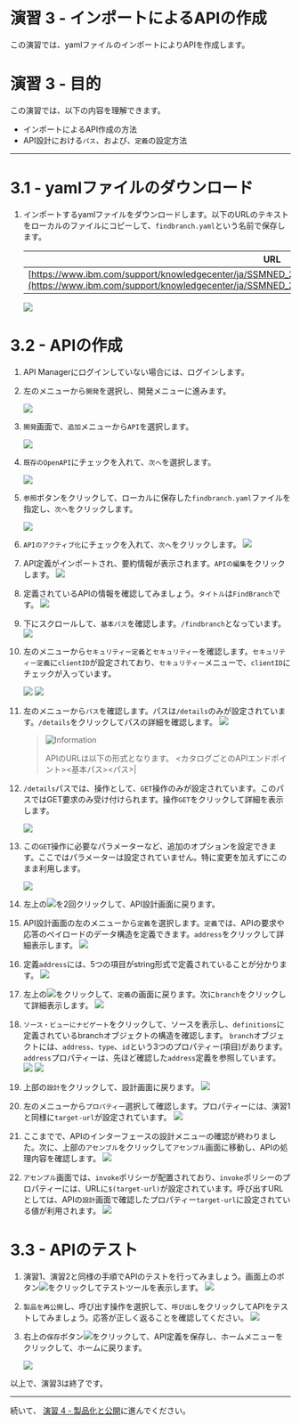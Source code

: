 # 演習 3 - インポートによるAPIの作成

この演習では、yamlファイルのインポートによりAPIを作成します。

# 演習 3 - 目的

この演習では、以下の内容を理解できます。

+ インポートによるAPI作成の方法
+ API設計における`パス`、および、`定義`の設定方法

---

# 3.1	- yamlファイルのダウンロード

1.	インポートするyamlファイルをダウンロードします。以下のURLのテキストをローカルのファイルにコピーして、`findbranch.yaml`という名前で保存します。

	|URL|
	|-----------------|
	|[https://www.ibm.com/support/knowledgecenter/ja/SSMNED_2018/com.ibm.apic.apionprem.doc/findbranch_v6.txt](https://www.ibm.com/support/knowledgecenter/ja/SSMNED_2018/com.ibm.apic.apionprem.doc/findbranch_v6.txt)|

	![](/lab-guide/img/lab3/copy-yaml.png)

# 3.2	- APIの作成

1.	API Managerにログインしていない場合には、ログインします。

1.	左のメニューから`開発`を選択し、開発メニューに進みます。

	![](/lab-guide/img/lab2/move-to-develop.png)

1.	`開発`画面で、`追加`メニューから`API`を選択します。

	![](/lab-guide/img/lab1/developmenu-add-api.png)

1.	`既存のOpenAPI`にチェックを入れて、`次へ`を選択します。

	![](/lab-guide/img/lab3/check-import-api.png)

1.	`参照`ボタンをクリックして、ローカルに保存した`findbranch.yaml`ファイルを指定し、`次へ`をクリックします。

	![](/lab-guide/img/lab3/import-from-file.png)

1.	`APIのアクティブ化`にチェックを入れて、`次へ`をクリックします。
	![](/lab-guide/img/lab3/check-activate-api.png)

1.	API定義がインポートされ、要約情報が表示されます。`APIの編集`をクリックします。
	![](/lab-guide/img/lab3/import-api-summary.png)

1.	定義されているAPIの情報を確認してみましょう。`タイトル`は`FindBranch`です。
	![](/lab-guide/img/lab3/api-def-title.png)

1.	下にスクロールして、`基本パス`を確認します。`/findbranch`となっています。
	![](/lab-guide/img/lab3/api-def-basepath.png)

1.	左のメニューから`セキュリティー定義`と`セキュリティー`を確認します。`セキュリティー定義`に`clientID`が設定されており、`セキュリティー`メニューで、`clientID`にチェックが入っています。

	![](/lab-guide/img/lab3/api-def-security-def.png)
	![](/lab-guide/img/lab3/api-def-security.png)

1.	左のメニューから`パス`を確認します。パスは`/details`のみが設定されています。`/details`をクリックしてパスの詳細を確認します。
	![](/lab-guide/img/lab3/api-def-path.png)

	> ![][info]
	>
	> APIのURLは以下の形式となります。
	> <カタログごとのAPIエンドポイント><基本パス><パス>|


1.	`/details`パスでは、操作として、`GET`操作のみが設定されています。このパスではGET要求のみ受け付けられます。操作`GET`をクリックして詳細を表示します。

	![](/lab-guide/img/lab3/api-def-path-detail.png)

1.	この`GET`操作に必要なパラメーターなど、追加のオプションを設定できます。ここではパラメーターは設定されていません。特に変更を加えずにこのまま利用します。

	![](/lab-guide/img/lab3/api-def-get-detail.png)

1.	左上の![](/lab-guide/img/common/return-button.png)を2回クリックして、API設計画面に戻ります。

1.	API設計画面の左のメニューから`定義`を選択します。`定義`では、APIの要求や応答のペイロードのデータ構造を定義できます。`address`をクリックして詳細表示します。
	![](/lab-guide/img/lab3/api-def-def1.png)

1.	定義`address`には、5つの項目がstring形式で定義されていることが分かります。
	![](/lab-guide/img/lab3/api-def-def-address.png)

1.	左上の![](/lab-guide/img/common/return-button.png)をクリックして、`定義`の画面に戻ります。次に`branch`をクリックして詳細表示します。
	![](/lab-guide/img/lab3/api-def-def2.png)

1.	`ソース・ビューにナビゲート`をクリックして、ソースを表示し、`definitions`に定義されているbranchオブジェクトの構造を確認します。
	`branch`オブジェクトには、`address`、`type`、`id`という3つのプロパティー(項目)があります。`address`プロパティーは、先ほど確認した`address`定義を参照しています。
	![](/lab-guide/img/lab3/api-branch-navigate-to-source.png)
	![](/lab-guide/img/lab3/definitions-branch.png)

1.	上部の`設計`をクリックして、設計画面に戻ります。
	![](/lab-guide/img/lab3/move-to-design.png)

1.	左のメニューから`プロパティー`選択して確認します。プロパティーには、演習1と同様に`target-url`が設定されています。
	![](/lab-guide/img/lab3/api-property.png)

1.	ここまでで、APIのインターフェースの設計メニューの確認が終わりました。次に、上部の`アセンブル`をクリックして`アセンブル`画面に移動し、APIの処理内容を確認します。
![](/lab-guide/img/lab3/move-to-assemble3.png)

1.	`アセンブル`画面では、`invoke`ポリシーが配置されており、`invoke`ポリシーのプロパティーには、URLに`$(target-url)`が設定されています。呼び出すURLとしては、APIの`設計`画面で確認したプロパティー`target-url`に設定されている値が利用されます。
![](/lab-guide/img/lab3/assemble-invoke.png)

# 3.3	- APIのテスト

1.	演習1、演習2と同様の手順でAPIのテストを行ってみましょう。画面上のボタン![](/lab-guide/img/common/start-test-button.png)をクリックしてテストツールを表示します。
![](/lab-guide/img/lab3/assemble-start-test-tool.png)

1.	`製品を再公開`し、呼び出す操作を選択して、`呼び出し`をクリックしてAPIをテストしてみましょう。応答が正しく返ることを確認してください。
![](/lab-guide/img/lab3/api-test-response.png)

1.	右上の`保存`ボタン![](/lab-guide/img/common/save-bottun.png)をクリックして、API定義を保存し、ホームメニューをクリックして、ホームに戻ります。

	![](/lab-guide/img/lab1/move-to-home3.png)



[important]: https://github.com/ibm-apiconnect/pot-onprem-docs/raw/5010/lab-guide/img/common/important.png "Important!"
[info]: https://github.com/ibm-apiconnect/pot-onprem-docs/raw/5010/lab-guide/img/common/info.png "Information"
[troubleshooting]: https://github.com/ibm-apiconnect/pot-onprem-docs/raw/5010/lab-guide/img/common/troubleshooting.png "Troubleshooting"


以上で、演習3は終了です。

---

続いて、 [演習 4 - 製品化と公開](../Lab%204)に進んでください。

[important]: /lab-guide/img/common/important.png "Important!"
[info]: /lab-guide/img/common/info.png "Information"
[troubleshooting]: /lab-guide/img/common/troubleshooting.png "Troubleshooting"
